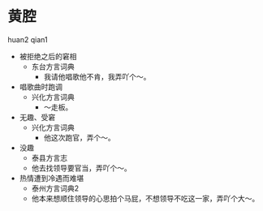 # 黄腔
huan2 qian1
+ 被拒绝之后的窘相
  * 东台方言词典
    - 我请他唱歌他不肯，我弄吖个～。
+ 唱歌曲时跑调
  * 兴化方言词典
    - ～走板。
+ 无趣、受窘
  * 兴化方言词典
    - 他这次跑官，弄个～。
+ 没趣
  * 泰县方言志
  - 他去找领导要官当，弄吖个～。
+ 热情遭到冷遇而难堪
  * 泰州方言词典2
  - 他本来想顺住领导的心思拍个马屁，不想领导不吃这一家，弄吖个大～。
